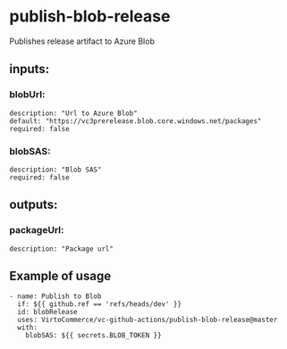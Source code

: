 # publish-blob-release

Publishes release artifact to Azure Blob

## inputs:
### blobUrl:
    description: "Url to Azure Blob"
    default: "https://vc3prerelease.blob.core.windows.net/packages"
    required: false
### blobSAS:
    description: "Blob SAS"
    required: false
## outputs:
### packageUrl:
    description: "Package url"

## Example of usage
```
- name: Publish to Blob
  if: ${{ github.ref == 'refs/heads/dev' }}
  id: blobRelease
  uses: VirtoCommerce/vc-github-actions/publish-blob-release@master
  with:
    blobSAS: ${{ secrets.BLOB_TOKEN }}
```
